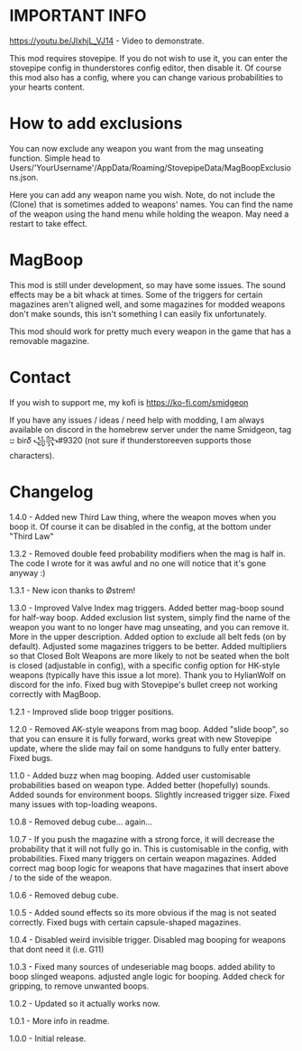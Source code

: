 # IMPORTANT INFO

https://youtu.be/JIxhjL_VJ14 - Video to demonstrate.

This mod requires stovepipe. If you do not wish to use it, you can enter the stovepipe config in thunderstores config editor, then disable it. Of course this mod also has a config, where you can change various probabilities to your hearts content.

# How to add exclusions

You can now exclude any weapon you want from the mag unseating function. Simple head to Users/'YourUsername'/AppData/Roaming/StovepipeData/MagBoopExclusions.json.

Here you can add any weapon name you wish. Note, do not include the (Clone) that is sometimes added to weapons' names. 
You can find the name of the weapon using the hand menu while holding the weapon. May need a restart to take effect.

# MagBoop

This mod is still under development, so may have some issues. 
The sound effects may be a bit whack at times. Some of the triggers for certain magazines aren't aligned well, and some magazines for modded weapons don't make sounds, this isn't something I can easily fix unfortunately.

This mod should work for pretty much every weapon in the game that has a removable magazine.

# Contact

If you wish to support me, my kofi is https://ko-fi.com/smidgeon

If you have any issues / ideas / need help with modding, I am always available on discord in the homebrew server under the name Smidgeon, tag ප bir𝛿 ꧁꧂#9320 (not sure if thunderstoreeven supports those characters).


# Changelog

1.4.0 - Added new Third Law thing, where the weapon moves when you boop it. Of course it can be disabled in the config, at the bottom under "Third Law"

1.3.2 - Removed double feed probability modifiers when the mag is half in. The code I wrote for it was awful and no one will notice that it's gone anyway :)

1.3.1 - New icon thanks to Østrem!

1.3.0 - Improved Valve Index mag triggers. Added better mag-boop sound for half-way boop. Added exclusion list system, simply find the name of the weapon you want to no longer have mag unseating, and you can remove it. More in the upper description. Added option to exclude all belt feds (on by default). Adjusted some magazines triggers to be better. Added multipliers so that Closed Bolt Weapons are more likely to not be seated when the bolt is closed (adjustable in config), with a specific config option for HK-style weapons (typically have this issue a lot more). Thank you to HylianWolf on discord for the info. Fixed bug with Stovepipe's bullet creep not working correctly with MagBoop. 

1.2.1 - Improved slide boop trigger positions.

1.2.0 - Removed AK-style weapons from mag boop. Added "slide boop", so that you can ensure it is fully forward, works great with new Stovepipe update, where the slide may fail on some handguns to fully enter battery. Fixed bugs.

1.1.0 - Added buzz when mag booping. Added user customisable probabilities based on weapon type. Added better (hopefully) sounds. Added sounds for environment boops. Slightly increased trigger size. Fixed many issues with top-loading weapons. 

1.0.8 - Removed debug cube... again...

1.0.7 - If you push the magazine with a strong force, it will decrease the probability that it will not fully go in.
 This is customisable in the config, with probabilities. Fixed many triggers on certain weapon magazines. Added correct mag boop logic for weapons that have magazines that insert above / to the side of the weapon.

1.0.6 - Removed debug cube.

1.0.5 - Added sound effects so its more obvious if the mag is not seated correctly. Fixed bugs with certain capsule-shaped magazines. 

1.0.4 - Disabled weird invisible trigger. Disabled mag booping for weapons that dont need it (i.e. G11)

1.0.3 - Fixed many sources of undeseriable mag boops. added ability to boop slinged weapons. adjusted angle logic for booping. Added check for gripping, to remove unwanted boops.

1.0.2 - Updated so it actually works now.

1.0.1 - More info in readme.

1.0.0 - Initial release.
